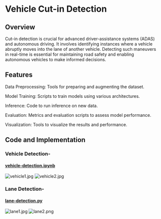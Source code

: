 # Vehicle Cut-in Detection

## Overview
Cut-in detection is crucial for advanced driver-assistance systems (ADAS) and autonomous driving. It involves identifying instances where a vehicle abruptly moves into the lane of another vehicle.
Detecting such maneuvers in real-time is essential for maintaining road safety and enabling autonomous vehicles to make informed decisions.

## Features
Data Preprocessing: Tools for preparing and augmenting the dataset.

Model Training: Scripts to train models using various architectures.

Inference: Code to run inference on new data.

Evaluation: Metrics and evaluation scripts to assess model performance.

Visualization: Tools to visualize the results and performance.

## Code and Implementation
### Vehicle Detection- 
#### [vehicle-detection.ipynb](https://github.com/Arya202004/Vehicle-Cut-in-Detection/blob/main/vehicle-detection.ipynb)
![vehicle1.jpg](https://github.com/Arya202004/Vehicle-Cut-in-Detection/blob/main/vehicle1.jpg)
![vehicle2.jpg](https://github.com/Arya202004/Vehicle-Cut-in-Detection/blob/main/vehicle2.jpg)

### Lane Detection-
#### [lane-detection.py](https://github.com/Arya202004/Vehicle-Cut-in-Detection/blob/main/lane-detection.py)
![lane1.jpg](https://github.com/Arya202004/Vehicle-Cut-in-Detection/blob/main/lane1.jpg)
![lane2.png](https://github.com/Arya202004/Vehicle-Cut-in-Detection/blob/main/lane2.png)
